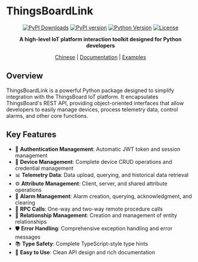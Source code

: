 # ThingsBoardLink

<div align="center">

[![PyPI Downloads](https://static.pepy.tech/badge/thingsboardlink)](https://pepy.tech/projects/thingsboardlink)
[![PyPI version](https://badge.fury.io/py/thingsboardlink.svg)](https://badge.fury.io/py/thingsboardlink)
[![Python Version](https://img.shields.io/pypi/pyversions/thingsboardlink.svg)](https://pypi.org/project/thingsboardlink/)
[![License](https://img.shields.io/badge/license-MIT-green.svg)](LICENSE)

**A high-level IoT platform interaction toolkit designed for Python developers**

[Chinese](README-zh_CN.md) | [Documentation]() | [Examples](#examples)

</div>

## Overview

ThingsBoardLink is a powerful Python package designed to simplify integration with the ThingsBoard IoT platform. It encapsulates ThingsBoard's REST API, providing object-oriented interfaces that allow developers to easily manage devices, process telemetry data, control alarms, and other core functions.

## Key Features

- 🔐 **Authentication Management**: Automatic JWT token and session management
- 📱 **Device Management**: Complete device CRUD operations and credential management
- 📊 **Telemetry Data**: Data upload, querying, and historical data retrieval
- ⚙️ **Attribute Management**: Client, server, and shared attribute operations
- 🚨 **Alarm Management**: Alarm creation, querying, acknowledgment, and clearing
- 🔄 **RPC Calls**: One-way and two-way remote procedure calls
- 🔗 **Relationship Management**: Creation and management of entity relationships
- 🛡️ **Error Handling**: Comprehensive exception handling and error messages
- 📚 **Type Safety**: Complete TypeScript-style type hints
- 🚀 **Easy to Use**: Clean API design and rich documentation

